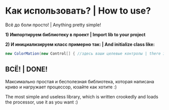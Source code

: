 # Как использовать? | How to use?

Всё до боли просто! | Anything pretty simple!


**1) Импортируем библиотеку в проект | Import lib to your project**

**2) И инициализируем класс примерно так: | And initialize class like:**

```C#
new ColorMation(new Control[] { //здесь ваши целевые контролы | there is ur target controls });
```

## ВСЁ! | DONE!

Максимально простая и бесполезная библиотека, которая написана криво и нагружает процессор, юзайте как хотите :) 

The most simple and useless library, which is written crookedly and loads the processor, use it as you want :)
